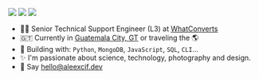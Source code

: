 [<img src="https://img.shields.io/badge/github-%2312100E.svg?&style=for-the-badge&logo=github&logoColor=white&color=black" />](https://github.com/aleexcif)
[<img src="https://img.shields.io/badge/instagram-%2312100E.svg?&style=for-the-badge&logo=instagram&color=405DE6" />](https://instagram.com/aleexcif) 
[<img src="https://img.shields.io/badge/linkedin-%230077B5.svg?&style=for-the-badge&logo=linkedin&logoColor=white" />](https://www.linkedin.com/in/aleexcif/)

- 👨‍💻 Senior Technical Support Engineer (L3) at [WhatConverts](https://www.whatconverts.com/)
- 🇬🇹 Currently in [Guatemala City, GT](https://g.co/kgs/HtEuAu) or traveling the 🌎
- 🚀 Building with: `Python`, `MongoDB`, `JavaScript`, `SQL`, `CLI`...
- ✨ I'm passionate about science, technology, photography and design.
- 👋 Say hello@aleexcif.dev
